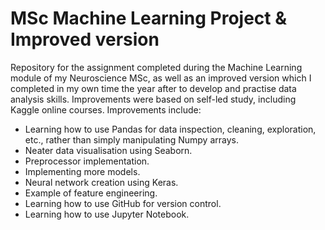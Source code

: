 ﻿# MSc Machine Learning Project & Improved version
Repository for the assignment completed during the Machine Learning module of my Neuroscience MSc, as well as an improved version which I completed in my own time the year after to develop and practise data analysis skills. Improvements were based on self-led study, including Kaggle online courses.
Improvements include:
- Learning how to use Pandas for data inspection, cleaning, exploration, etc., rather than simply manipulating Numpy arrays.
- Neater data visualisation using Seaborn.
- Preprocessor implementation.
- Implementing more models.
- Neural network creation using Keras.
- Example of feature engineering.
- Learning how to use GitHub for version control.
- Learning how to use Jupyter Notebook.
